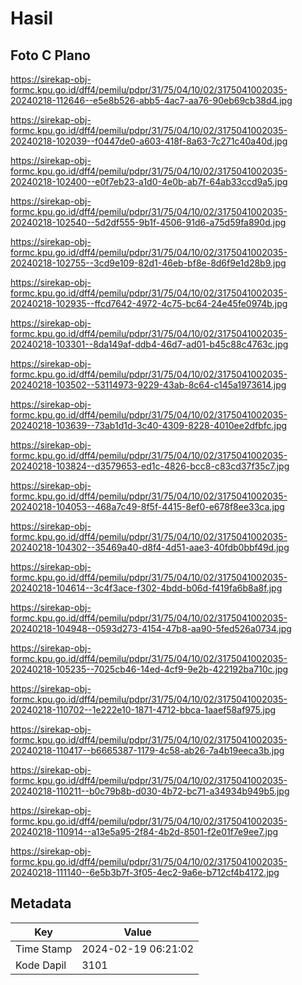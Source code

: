# Hasil

## Foto C Plano

https://sirekap-obj-formc.kpu.go.id/dff4/pemilu/pdpr/31/75/04/10/02/3175041002035-20240218-112646--e5e8b526-abb5-4ac7-aa76-90eb69cb38d4.jpg

https://sirekap-obj-formc.kpu.go.id/dff4/pemilu/pdpr/31/75/04/10/02/3175041002035-20240218-102039--f0447de0-a603-418f-8a63-7c271c40a40d.jpg

https://sirekap-obj-formc.kpu.go.id/dff4/pemilu/pdpr/31/75/04/10/02/3175041002035-20240218-102400--e0f7eb23-a1d0-4e0b-ab7f-64ab33ccd9a5.jpg

https://sirekap-obj-formc.kpu.go.id/dff4/pemilu/pdpr/31/75/04/10/02/3175041002035-20240218-102540--5d2df555-9b1f-4506-91d6-a75d59fa890d.jpg

https://sirekap-obj-formc.kpu.go.id/dff4/pemilu/pdpr/31/75/04/10/02/3175041002035-20240218-102755--3cd9e109-82d1-46eb-bf8e-8d6f9e1d28b9.jpg

https://sirekap-obj-formc.kpu.go.id/dff4/pemilu/pdpr/31/75/04/10/02/3175041002035-20240218-102935--ffcd7642-4972-4c75-bc64-24e45fe0974b.jpg

https://sirekap-obj-formc.kpu.go.id/dff4/pemilu/pdpr/31/75/04/10/02/3175041002035-20240218-103301--8da149af-ddb4-46d7-ad01-b45c88c4763c.jpg

https://sirekap-obj-formc.kpu.go.id/dff4/pemilu/pdpr/31/75/04/10/02/3175041002035-20240218-103502--53114973-9229-43ab-8c64-c145a1973614.jpg

https://sirekap-obj-formc.kpu.go.id/dff4/pemilu/pdpr/31/75/04/10/02/3175041002035-20240218-103639--73ab1d1d-3c40-4309-8228-4010ee2dfbfc.jpg

https://sirekap-obj-formc.kpu.go.id/dff4/pemilu/pdpr/31/75/04/10/02/3175041002035-20240218-103824--d3579653-ed1c-4826-bcc8-c83cd37f35c7.jpg

https://sirekap-obj-formc.kpu.go.id/dff4/pemilu/pdpr/31/75/04/10/02/3175041002035-20240218-104053--468a7c49-8f5f-4415-8ef0-e678f8ee33ca.jpg

https://sirekap-obj-formc.kpu.go.id/dff4/pemilu/pdpr/31/75/04/10/02/3175041002035-20240218-104302--35469a40-d8f4-4d51-aae3-40fdb0bbf49d.jpg

https://sirekap-obj-formc.kpu.go.id/dff4/pemilu/pdpr/31/75/04/10/02/3175041002035-20240218-104614--3c4f3ace-f302-4bdd-b06d-f419fa6b8a8f.jpg

https://sirekap-obj-formc.kpu.go.id/dff4/pemilu/pdpr/31/75/04/10/02/3175041002035-20240218-104948--0593d273-4154-47b8-aa90-5fed526a0734.jpg

https://sirekap-obj-formc.kpu.go.id/dff4/pemilu/pdpr/31/75/04/10/02/3175041002035-20240218-105235--7025cb46-14ed-4cf9-9e2b-422192ba710c.jpg

https://sirekap-obj-formc.kpu.go.id/dff4/pemilu/pdpr/31/75/04/10/02/3175041002035-20240218-110702--1e222e10-1871-4712-bbca-1aaef58af975.jpg

https://sirekap-obj-formc.kpu.go.id/dff4/pemilu/pdpr/31/75/04/10/02/3175041002035-20240218-110417--b6665387-1179-4c58-ab26-7a4b19eeca3b.jpg

https://sirekap-obj-formc.kpu.go.id/dff4/pemilu/pdpr/31/75/04/10/02/3175041002035-20240218-110211--b0c79b8b-d030-4b72-bc71-a34934b949b5.jpg

https://sirekap-obj-formc.kpu.go.id/dff4/pemilu/pdpr/31/75/04/10/02/3175041002035-20240218-110914--a13e5a95-2f84-4b2d-8501-f2e01f7e9ee7.jpg

https://sirekap-obj-formc.kpu.go.id/dff4/pemilu/pdpr/31/75/04/10/02/3175041002035-20240218-111140--6e5b3b7f-3f05-4ec2-9a6e-b712cf4b4172.jpg


## Metadata

| Key        | Value               |
| ---------- | ------------------- |
| Time Stamp | 2024-02-19 06:21:02 |
| Kode Dapil | 3101                |



